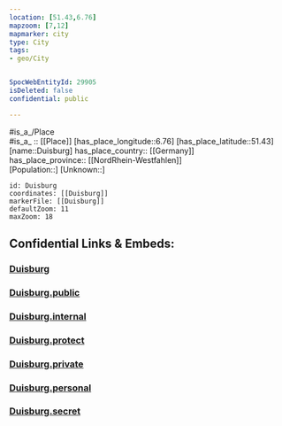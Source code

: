 ```yaml
---
location: [51.43,6.76] 
mapzoom: [7,12] 
mapmarker: city 
type: City
tags:
- geo/City


SpocWebEntityId: 29905
isDeleted: false
confidential: public

---
```

#is_a_/Place  
#is_a_ :: [[Place]] 
[has_place_longitude::6.76] 
[has_place_latitude::51.43] 
[name::Duisburg] 
has_place_country:: [[Germany]]  
has_place_province:: [[NordRhein-Westfahlen]]  
[Population::] 
[Unknown::] 


```leaflet
id: Duisburg
coordinates: [[Duisburg]] 
markerFile: [[Duisburg]] 
defaultZoom: 11 
maxZoom: 18
```


## Confidential Links & Embeds: 

### [Duisburg](/_Standards/Earth/Continent/Europe/Europe~Central/Germany/Germany~West/Nordrhein-Westfalen/counties~NW/Duisburg.md) 

### [Duisburg.public](/_public/Earth/Continent/Europe/Europe~Central/Germany/Germany~West/Nordrhein-Westfalen/counties~NW/Duisburg.public.md) 

### [Duisburg.internal](/_internal/Earth/Continent/Europe/Europe~Central/Germany/Germany~West/Nordrhein-Westfalen/counties~NW/Duisburg.internal.md) 

### [Duisburg.protect](/_protect/Earth/Continent/Europe/Europe~Central/Germany/Germany~West/Nordrhein-Westfalen/counties~NW/Duisburg.protect.md) 

### [Duisburg.private](/_private/Earth/Continent/Europe/Europe~Central/Germany/Germany~West/Nordrhein-Westfalen/counties~NW/Duisburg.private.md) 

### [Duisburg.personal](/_personal/Earth/Continent/Europe/Europe~Central/Germany/Germany~West/Nordrhein-Westfalen/counties~NW/Duisburg.personal.md) 

### [Duisburg.secret](/_secret/Earth/Continent/Europe/Europe~Central/Germany/Germany~West/Nordrhein-Westfalen/counties~NW/Duisburg.secret.md)

